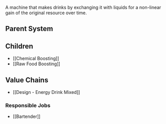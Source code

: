 A machine that makes drinks by exchanging it with liquids for a non-linear gain of the original resource over time.
## Parent System

## Children
- [[Chemical Boosting]]
- [[Raw Food Boosting]]
## Value Chains
- [[Design - Energy Drink Mixed]]
### Responsible Jobs
- [[Bartender]]



